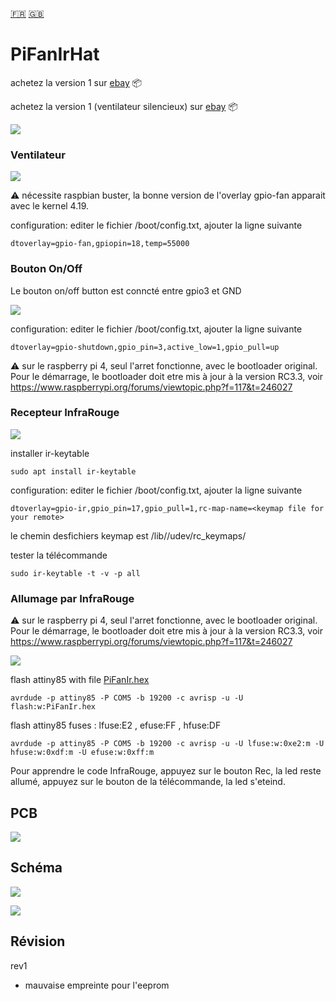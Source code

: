 [:fr:](LISEZMOI.md) [:uk:](README.md)

# PiFanIrHat

achetez la version 1 sur [ebay](https://www.ebay.fr/itm/153597547428) :package:

achetez la version 1 (ventilateur silencieux) sur [ebay](https://www.ebay.fr/itm/153600642463) :package:

![](img/PiFanIR.jpg)

### Ventilateur

![](img/fan.PNG)

:warning: nécessite raspbian buster, la bonne version de l'overlay gpio-fan apparait avec le kernel 4.19.

configuration: editer le fichier /boot/config.txt, ajouter la ligne suivante

    dtoverlay=gpio-fan,gpiopin=18,temp=55000

### Bouton On/Off

Le bouton on/off button est conncté entre gpio3 et GND

![](img/OnOff.PNG)

configuration: editer le fichier /boot/config.txt, ajouter la ligne suivante

    dtoverlay=gpio-shutdown,gpio_pin=3,active_low=1,gpio_pull=up
    
:warning: sur le raspberry pi 4, seul l'arret fonctionne, avec le bootloader original. Pour le démarrage, le bootloader doit etre  mis à jour à la version RC3.3,
voir https://www.raspberrypi.org/forums/viewtopic.php?f=117&t=246027

### Recepteur InfraRouge

![](img/IR.PNG)

installer ir-keytable

    sudo apt install ir-keytable

configuration: editer le fichier /boot/config.txt, ajouter la ligne suivante

    dtoverlay=gpio-ir,gpio_pin=17,gpio_pull=1,rc-map-name=<keymap file for your remote>

le chemin desfichiers keymap est /lib//udev/rc_keymaps/

tester la télécommande

    sudo ir-keytable -t -v -p all

### Allumage par InfraRouge

:warning: sur le raspberry pi 4, seul l'arret fonctionne, avec le bootloader original. Pour le démarrage, le bootloader doit etre  mis à jour à la version RC3.3,
voir https://www.raspberrypi.org/forums/viewtopic.php?f=117&t=246027

![](img/Attiny85.PNG)

flash attiny85 with file [PiFanIr.hex](attiny85/PiFanIr.hex?raw=true)

    avrdude -p attiny85 -P COM5 -b 19200 -c avrisp -u -U flash:w:PiFanIr.hex

flash attiny85 fuses : lfuse:E2 , efuse:FF , hfuse:DF

    avrdude -p attiny85 -P COM5 -b 19200 -c avrisp -u -U lfuse:w:0xe2:m -U hfuse:w:0xdf:m -U efuse:w:0xff:m

Pour apprendre le code InfraRouge, appuyez sur le bouton Rec, la led reste allumé, appuyez sur le bouton de la télécommande, la led s'eteind.

## PCB
![](img/3D.PNG)

## Schéma
![](img/sch.PNG)

![](img/jlcpcb.jpg)

## Révision
rev1
- mauvaise empreinte pour l'eeprom

